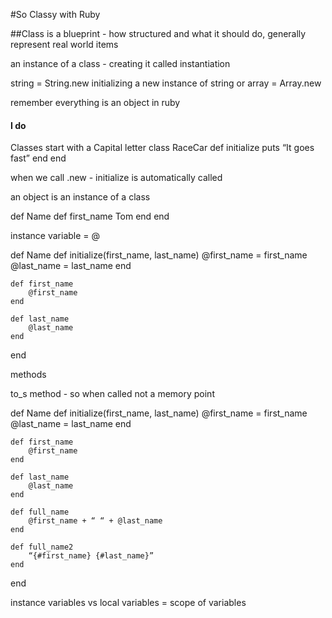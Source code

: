 #So Classy with Ruby

##Class is a blueprint - how structured and what it should do, generally represent real world items

an instance of a class - creating it called instantiation

string = String.new initializing a new instance of string or
array = Array.new

remember everything is an object in ruby


#### I do

Classes start with a Capital letter
class RaceCar
	def initialize
		puts “It goes fast”
	end
end

when we call .new - initialize is automatically called

an object is an instance of a class

def Name
	def first_name
		Tom
	end
end

instance variable = @

def Name
	def initialize(first_name, last_name)
		@first_name = first_name
		@last_name = last_name
	end

	def first_name
		@first_name
	end

	def last_name
		@last_name
	end
end

methods

to_s method - so when called not a memory point

def Name
	def initialize(first_name, last_name)
		@first_name = first_name
		@last_name = last_name
	end

	def first_name
		@first_name
	end

	def last_name
		@last_name
	end

	def full_name
		@first_name + “ “ + @last_name
	end

	def full_name2
		“{#first_name} {#last_name}”
	end
end

instance variables vs local variables = scope of variables
